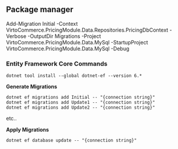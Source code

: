 
## Package manager 
Add-Migration Initial -Context VirtoCommerce.PricingModule.Data.Repositories.PricingDbContext  -Verbose -OutputDir Migrations -Project VirtoCommerce.PricingModule.Data.MySql -StartupProject VirtoCommerce.PricingModule.Data.MySql  -Debug



### Entity Framework Core Commands
```
dotnet tool install --global dotnet-ef --version 6.*
```

**Generate Migrations**

```
dotnet ef migrations add Initial -- "{connection string}"
dotnet ef migrations add Update1 -- "{connection string}"
dotnet ef migrations add Update2 -- "{connection string}"
```

etc..

**Apply Migrations**

`dotnet ef database update -- "{connection string}"`
